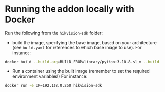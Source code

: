 # Running the addon locally with Docker

Run the following from the `hikvision-sdk` folder:

- build the image, specifying the base image, based on your architecture (see `build.yaml` for references to which base image to use).
For instance:
```bash
docker build --build-arg=BUILD_FROM=library/python:3.10.8-slim --build-arg=BUILD_ARCH=amd64 -t hikvision-sdk .
```

- Run a container using the built image (remember to set the required environment variables!)
For instance:
```bash
docker run -e IP=192.168.0.250 hikvision-sdk
```